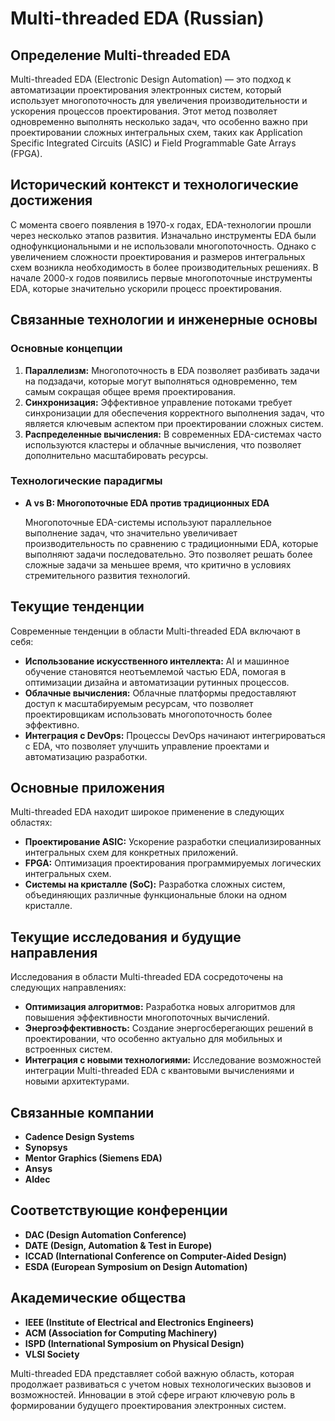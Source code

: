 # Multi-threaded EDA (Russian)

## Определение Multi-threaded EDA

Multi-threaded EDA (Electronic Design Automation) — это подход к автоматизации проектирования электронных систем, который использует многопоточность для увеличения производительности и ускорения процессов проектирования. Этот метод позволяет одновременно выполнять несколько задач, что особенно важно при проектировании сложных интегральных схем, таких как Application Specific Integrated Circuits (ASIC) и Field Programmable Gate Arrays (FPGA).

## Исторический контекст и технологические достижения

С момента своего появления в 1970-х годах, EDA-технологии прошли через несколько этапов развития. Изначально инструменты EDA были однофункциональными и не использовали многопоточность. Однако с увеличением сложности проектирования и размеров интегральных схем возникла необходимость в более производительных решениях. В начале 2000-х годов появились первые многопоточные инструменты EDA, которые значительно ускорили процесс проектирования.

## Связанные технологии и инженерные основы

### Основные концепции

1. **Параллелизм:** Многопоточность в EDA позволяет разбивать задачи на подзадачи, которые могут выполняться одновременно, тем самым сокращая общее время проектирования.
2. **Синхронизация:** Эффективное управление потоками требует синхронизации для обеспечения корректного выполнения задач, что является ключевым аспектом при проектировании сложных систем.
3. **Распределенные вычисления:** В современных EDA-системах часто используются кластеры и облачные вычисления, что позволяет дополнительно масштабировать ресурсы.

### Технологические парадигмы

- **A vs B: Многопоточные EDA против традиционных EDA**

  Многопоточные EDA-системы используют параллельное выполнение задач, что значительно увеличивает производительность по сравнению с традиционными EDA, которые выполняют задачи последовательно. Это позволяет решать более сложные задачи за меньшее время, что критично в условиях стремительного развития технологий.

## Текущие тенденции

Современные тенденции в области Multi-threaded EDA включают в себя:

- **Использование искусственного интеллекта:** AI и машинное обучение становятся неотъемлемой частью EDA, помогая в оптимизации дизайна и автоматизации рутинных процессов.
- **Облачные вычисления:** Облачные платформы предоставляют доступ к масштабируемым ресурсам, что позволяет проектировщикам использовать многопоточность более эффективно.
- **Интеграция с DevOps:** Процессы DevOps начинают интегрироваться с EDA, что позволяет улучшить управление проектами и автоматизацию разработки.

## Основные приложения

Multi-threaded EDA находит широкое применение в следующих областях:

- **Проектирование ASIC:** Ускорение разработки специализированных интегральных схем для конкретных приложений.
- **FPGA:** Оптимизация проектирования программируемых логических интегральных схем.
- **Системы на кристалле (SoC):** Разработка сложных систем, объединяющих различные функциональные блоки на одном кристалле.

## Текущие исследования и будущие направления

Исследования в области Multi-threaded EDA сосредоточены на следующих направлениях:

- **Оптимизация алгоритмов:** Разработка новых алгоритмов для повышения эффективности многопоточных вычислений.
- **Энергоэффективность:** Создание энергосберегающих решений в проектировании, что особенно актуально для мобильных и встроенных систем.
- **Интеграция с новыми технологиями:** Исследование возможностей интеграции Multi-threaded EDA с квантовыми вычислениями и новыми архитектурами.

## Связанные компании

- **Cadence Design Systems**
- **Synopsys**
- **Mentor Graphics (Siemens EDA)**
- **Ansys**
- **Aldec**

## Соответствующие конференции

- **DAC (Design Automation Conference)**
- **DATE (Design, Automation & Test in Europe)**
- **ICCAD (International Conference on Computer-Aided Design)**
- **ESDA (European Symposium on Design Automation)**

## Академические общества

- **IEEE (Institute of Electrical and Electronics Engineers)**
- **ACM (Association for Computing Machinery)**
- **ISPD (International Symposium on Physical Design)**
- **VLSI Society**

Multi-threaded EDA представляет собой важную область, которая продолжает развиваться с учетом новых технологических вызовов и возможностей. Инновации в этой сфере играют ключевую роль в формировании будущего проектирования электронных систем.